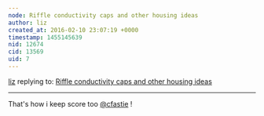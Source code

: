 ```yaml
---
node: Riffle conductivity caps and other housing ideas
author: liz
created_at: 2016-02-10 23:07:19 +0000
timestamp: 1455145639
nid: 12674
cid: 13569
uid: 7
---
```




[liz](../profile/liz) replying to: [Riffle conductivity caps and other housing ideas](../notes/mathew/02-10-2016/riffle-conductivity-caps-and-other-housing-ideas)

----
That's how i keep score too [@cfastie](/profile/cfastie) !